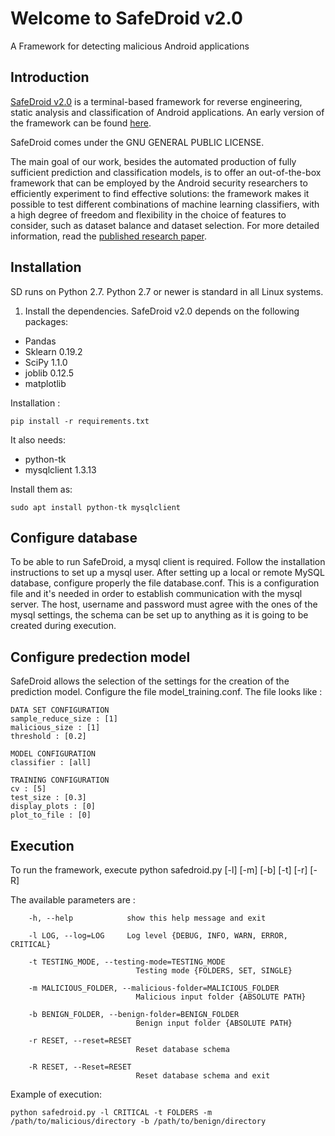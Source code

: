 # Welcome to SafeDroid v2.0 #
A Framework for detecting malicious Android applications

## Introduction ##
[SafeDroid v2.0](https://sites.google.com/di.uniroma1.it/safedroid2/home) is a terminal-based framework for reverse engineering, 
static analysis and classification of Android applications. An early version of the framework can be found [here]( https://github.com/Dubniak/SafeDroid). 

SafeDroid comes under the GNU GENERAL PUBLIC LICENSE.

The main goal of our work, besides the automated production of fully sufficient prediction and classification 
models, is to offer an out-of-the-box framework that 
can be employed by the Android security researchers to efficiently experiment to find effective solutions: the 
framework makes it possible to test different combinations of machine learning classifiers, with a high degree of freedom and flexibility in the choice of features to consider, 
such as dataset balance and dataset selection. For more detailed information, read the [published research paper](https://www.hindawi.com/journals/scn/2018/4672072/).

## Installation ##
SD runs on Python 2.7. 
Python 2.7 or newer is standard in all Linux systems. 

1.	Install the dependencies. SafeDroid v2.0 depends on the following packages:
-	Pandas 
-	Sklearn 0.19.2
-	SciPy 1.1.0
-	joblib 0.12.5 
-	matplotlib 

Installation :

`pip install -r requirements.txt`

It also needs:
-	python-tk 
-	mysqlclient 1.3.13 

Install them as:

`sudo apt install python-tk mysqlclient`

## Configure database ##
To be able to run SafeDroid, a mysql client is required. Follow the installation instructions to set up a mysql user. After setting up a local or remote MySQL database, configure 
properly the file database.conf. This is a configuration file and it's needed in order to establish communication with the mysql server. The host, username and password must agree 
with the ones of the mysql settings, the schema can be set up to anything as it is going to be created during execution. 

## Configure predection model ##
SafeDroid allows the selection of the settings for the creation of the prediction model. Configure the file model_training.conf. The file looks like :

```
DATA SET CONFIGURATION
sample_reduce_size : [1]
malicious_size : [1]
threshold : [0.2]

MODEL CONFIGURATION
classifier : [all]	 

TRAINING CONFIGURATION
cv : [5]
test_size : [0.3] 
display_plots : [0]
plot_to_file : [0]
```


## Execution ##
To run the framework, execute 
python safedroid.py [-l] [-m] [-b] [-t] [-r] [-R]

The available parameters are :
```
	-h, --help            show this help message and exit

	-l LOG, --log=LOG     Log level {DEBUG, INFO, WARN, ERROR, CRITICAL}
	
	-t TESTING_MODE, --testing-mode=TESTING_MODE
							Testing mode {FOLDERS, SET, SINGLE}
  
	-m MALICIOUS_FOLDER, --malicious-folder=MALICIOUS_FOLDER
							Malicious input folder {ABSOLUTE PATH}
  
	-b BENIGN_FOLDER, --benign-folder=BENIGN_FOLDER
							Benign input folder {ABSOLUTE PATH}
							
	-r RESET, --reset=RESET
							Reset database schema
  
	-R RESET, --Reset=RESET
							Reset database schema and exit
```

Example of execution: 

` python safedroid.py -l CRITICAL -t FOLDERS -m /path/to/malicious/directory -b /path/to/benign/directory `
